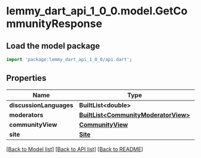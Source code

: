 # lemmy_dart_api_1_0_0.model.GetCommunityResponse

## Load the model package
```dart
import 'package:lemmy_dart_api_1_0_0/api.dart';
```

## Properties
Name | Type | Description | Notes
------------ | ------------- | ------------- | -------------
**discussionLanguages** | **BuiltList&lt;double&gt;** |  | 
**moderators** | [**BuiltList&lt;CommunityModeratorView&gt;**](CommunityModeratorView.md) |  | 
**communityView** | [**CommunityView**](CommunityView.md) |  | 
**site** | [**Site**](Site.md) |  | [optional] 

[[Back to Model list]](../README.md#documentation-for-models) [[Back to API list]](../README.md#documentation-for-api-endpoints) [[Back to README]](../README.md)


